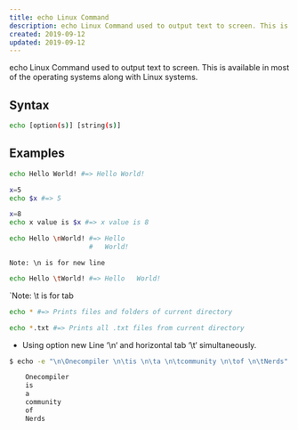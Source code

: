 ```yaml
---
title: echo Linux Command
description: echo Linux Command used to output text to screen. This is available in most of the operating systems along with Linux systems.
created: 2019-09-12
updated: 2019-09-12
---
```


echo Linux Command used to output text to screen. This is available in most of the operating systems along with Linux systems.


## Syntax

```sh
echo [option(s)] [string(s)]
```

## Examples

```sh
echo Hello World! #=> Hello World!
```

```sh
x=5
echo $x #=> 5
```

```sh
x=8
echo x value is $x #=> x value is 8
```

```sh
echo Hello \nWorld! #=> Hello
                    #   World!
```
`Note: \n is for new line`

```sh
echo Hello \tWorld! #=> Hello   World!
```
`Note: \t is for tab

```sh
echo * #=> Prints files and folders of current directory
```

```sh
echo *.txt #=> Prints all .txt files from current directory
```

- Using option new Line ‘\n‘ and horizontal tab ‘\t‘ simultaneously.
```sh
$ echo -e "\n\Onecompiler \n\tis \n\ta \n\tcommunity \n\tof \n\tNerds" 

	Onecompiler
	is 
	a 
	community 
	of
	Nerds 
```
